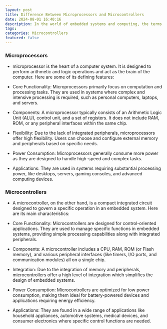 ```yaml
---
layout: post
title: Difference Between Microprocessors and Microcontrollers
date: 2024-08-01 16:40:16
description: In the world of embedded systems and computing, the terms microprocessor and microcontroller often come up, and while they might sound similar, they serve different purposes and have distinct characteristics. Let's delve into the key differences between these two crucial components.
tags: 
categories: Microcontrollers
featured: false
---
```


### Microprocessors
- microprocessor is the heart of a computer system. It is designed to perform arithmetic and logic operations and act as the brain of the computer. Here are some of its defining features:

- Core Functionality: Microprocessors primarily focus on computation and processing tasks. They are used in systems where complex and intensive processing is required, such as personal computers, laptops, and servers.

- Components: A microprocessor typically consists of an Arithmetic Logic Unit (ALU), control unit, and a set of registers. It does not include RAM, ROM, or any peripheral interfaces within the same chip.

- Flexibility: Due to the lack of integrated peripherals, microprocessors offer high flexibility. Users can choose and configure external memory and peripherals based on specific needs.

- Power Consumption: Microprocessors generally consume more power as they are designed to handle high-speed and complex tasks.

- Applications: They are used in systems requiring substantial processing power, like desktops, servers, gaming consoles, and advanced computing devices.

### Microcontrollers
- A microcontroller, on the other hand, is a compact integrated circuit designed to govern a specific operation in an embedded system. Here are its main characteristics:

- Core Functionality: Microcontrollers are designed for control-oriented applications. They are used to manage specific functions in embedded systems, providing simple processing capabilities along with integrated peripherals.

- Components: A microcontroller includes a CPU, RAM, ROM (or Flash memory), and various peripheral interfaces (like timers, I/O ports, and communication modules) all on a single chip.

- Integration: Due to the integration of memory and peripherals, microcontrollers offer a high level of integration which simplifies the design of embedded systems.

- Power Consumption: Microcontrollers are optimized for low power consumption, making them ideal for battery-powered devices and applications requiring energy efficiency.

- Applications: They are found in a wide range of applications like household appliances, automotive systems, medical devices, and consumer electronics where specific control functions are needed.